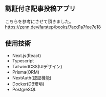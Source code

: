 ## 認証付き記事投稿アプリ

こちらを参考にさせて頂きました。
https://zenn.dev/farstep/books/7acd1a7fee7e18

## 使用技術  
- Next.js(React)  
- Typescript    
- TailwindCSS(UIデザイン)  
- Prisma(ORM)  
- NextAuth(認証機能)  
- Docker(DB環境)  
- PostgreSQL
